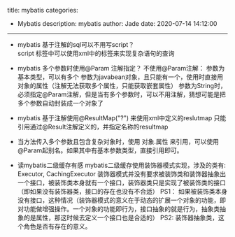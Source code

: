title: mybatis
categories:
  - Mybatis
description: mybatis
author: Jade
date: 2020-07-14 14:12:00
---

- mybatis 基于注解的sql可以不用写script？  
	script 标签中可以使用xml中的标签来实现复杂语句的查询
- mybatis 多个参数时使用@Param 注解指定？
	不使用@Param注解：
		参数为基本类型，可以有多个
		参数为javabean对象，且只能有一个，使用时直接用对象的属性（注解无法获取多个属性，只能获取嵌套属性）
	参数为String时，必须指定@Param注解，但是当有多个参数时，可以不用注解，猜想可能是把多个参数自动封装成一个对象了
- mybatis 基于注解使用@ResultMap("?") 来使用xml中定义的reslutmap
	只能引用通过@Result注解定义的，并指定名称的resultmap
- 当方法传入多个参数且包含复杂对象时，使用 对象.属性 来引用，可以使用@Param起别名。如果其中有基本参数类型，直接引用即可。


- 读mybatis二级缓存有感
mybatis二级缓存使用装饰器模式实现，涉及的类有: Executor, CachingExecutor
装饰器模式并没有要求被装饰类和装饰器抽象出一个接口，被装饰类本身就有一个接口，装饰器类只是实现了被装饰类的接口（即如果没有装饰器类，接口的存在也没有不合适）
PS1： 如果被装饰类本身没有接口，这种情况（装饰器模式的意义在于动态的扩展一个对象的功能，即对功能做增强操作。一个对象的功能即行为，接口抽象的就是行为，抽象类抽象的是属性，那这时候去定义一个接口也是合适的）
PS2:  装饰器抽象类，这个角色是否有存在的意义。
